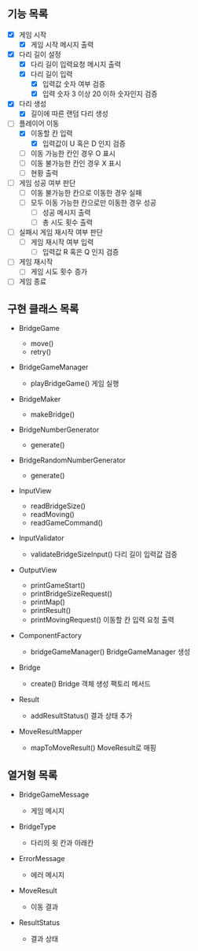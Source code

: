 ## 기능 목록
- [x] 게임 시작
  - [x] 게임 시작 메시지 출력
- [x] 다리 길이 설정
  - [x] 다리 길이 입력요청 메시지 출력
  - [x] 다리 길이 입력
    - [x] 입력값 숫자 여부 검증
    - [x] 입력 숫자 3 이상 20 이하 숫자인지 검증
- [x] 다리 생성
  - [x] 길이에 따른 랜덤 다리 생성
- [ ] 플레이어 이동
  - [x] 이동할 칸 입력
    - [x] 입력값이 U 혹은 D 인지 검증
  - [ ] 이동 가능한 칸인 경우 O 표시
  - [ ] 이동 불가능한 칸인 경우 X 표시
  - [ ] 현황 출력
- [ ] 게임 성공 여부 판단
  - [ ] 이동 불가능한 칸으로 이동한 경우 실패
  - [ ] 모두 이동 가능한 칸으로만 이동한 경우 성공
    - [ ] 성공 메시지 출력
    - [ ] 총 시도 횟수 출력
- [ ] 실패시 게임 재시작 여부 판단
  - [ ] 게임 재시작 여부 입력
    - [ ] 입력값 R 혹은 Q 인지 검증
- [ ] 게임 재시작
  - [ ] 게임 시도 횟수 증가
- [ ] 게임 종료

## 구현 클래스 목록
- BridgeGame
  - move()
  - retry()

- BridgeGameManager
  - playBridgeGame() 게임 실행

- BridgeMaker
  - makeBridge()

- BridgeNumberGenerator
  - generate()

- BridgeRandomNumberGenerator
  - generate()

- InputView
  - readBridgeSize()
  - readMoving()
  - readGameCommand()

- InputValidator
  - validateBridgeSizeInput() 다리 길이 입력값 검증

- OutputView
  - printGameStart()
  - printBridgeSizeRequest()
  - printMap()
  - printResult()
  - printMovingRequest() 이동할 칸 입력 요청 출력

- ComponentFactory
  - bridgeGameManager() BridgeGameManager 생성

- Bridge
  - create() Bridge 객체 생성 팩토리 메서드

- Result
  - addResultStatus() 결과 상태 추가

- MoveResultMapper
  - mapToMoveResult() MoveResult로 매핑

## 열거형 목록
- BridgeGameMessage
  - 게임 메시지

- BridgeType
  - 다리의 윗 칸과 아래칸

- ErrorMessage
  - 에러 메시지

- MoveResult
  - 이동 결과

- ResultStatus
  - 결과 상태
